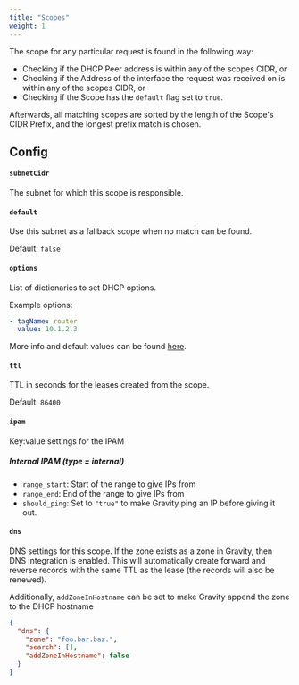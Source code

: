 ```yaml
---
title: "Scopes"
weight: 1
---
```


The scope for any particular request is found in the following way:

- Checking if the DHCP Peer address is within any of the scopes CIDR, or
- Checking if the Address of the interface the request was received on is within any of the scopes CIDR, or
- Checking if the Scope has the `default` flag set to `true`.

Afterwards, all matching scopes are sorted by the length of the Scope's CIDR Prefix, and the longest prefix match is chosen.

## Config

#### `subnetCidr`

The subnet for which this scope is responsible.

#### `default`

Use this subnet as a fallback scope when no match can be found.

Default: `false`

#### `options`

List of dictionaries to set DHCP options.

Example options:

```yaml
- tagName: router
  value: 10.1.2.3
```

More info and default values can be found [here](../options).

#### `ttl`

TTL in seconds for the leases created from the scope.

Default: `86400`

#### `ipam`

Key:value settings for the IPAM

##### Internal IPAM (type = internal)

- `range_start`: Start of the range to give IPs from
- `range_end`: End of the range to give IPs from
- `should_ping`: Set to `"true"` to make Gravity ping an IP before giving it out.

#### `dns`

DNS settings for this scope. If the zone exists as a zone in Gravity, then DNS integration is enabled. This will automatically create forward and reverse records with the same TTL as the lease (the records will also be renewed).

Additionally, `addZoneInHostname` can be set to make Gravity append the zone to the DHCP hostname

```json
{
  "dns": {
    "zone": "foo.bar.baz.",
    "search": [],
    "addZoneInHostname": false
  }
}
```
